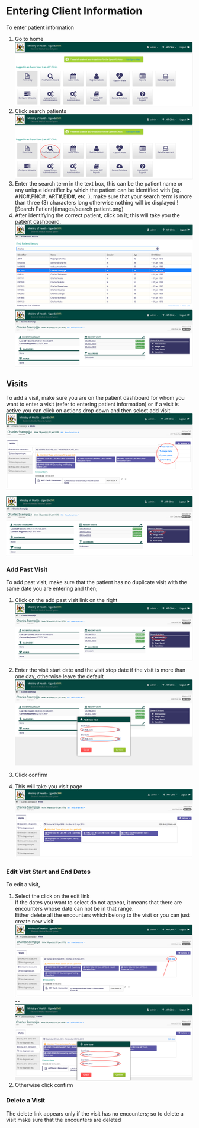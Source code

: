 # Entering Client Information
To enter patient information
1. Go to home
![Home](images/home_screen.png)
2. Click search patients
![Find Patient Screen](images/home_screen_find_patient_marked.png)
3. Enter the search term in the text box, this can be the patient name or any unique identifier by which the patient can be identified with (eg. ANC#,PNC#, ART#,EID#, etc. ), make sure that your search term is more than three (3) characters long otherwise nothing will be displayed
![Search Patient](images/search patient.png)
4. After identifying the correct patient, click on it; this will take you the patient dashboard.
![Found Patient](images/found_patient.png)
![Patient Dashboard](images/patient_dashboard.png)

## Visits
To add a visit, make sure you are on the patient dashboard for whom you want to enter a visit (refer to entering patient information) or if a visit is active you can click on actions drop down and then select add visit
![Add visit when another visit is active](images/new_visit_when_another_visit_is_active.png)

![Add visit when in patient dashboard](images/add_past_visit.png)

### Add Past Visit
To add past visit, make sure that the patient has no duplicate visit with the same date you are entering and then;
1. Click on the add past visit link on the right
![Found Patient](images/add_past_visit.png)

2. Enter the visit start date and the visit stop date if the visit is more than one day, otherwise leave the default
![Found Patient](images/enter_start_and_end_date_for_new_past_visit.png)
3. Click confirm
4. This will take you visit page
![Found Patient](images/screen_after_adding_new_visit.png)

### Edit Vist Start and End Dates
To edit a visit,
1. Select the
click on the edit link  
If the dates you want to select do not appear, it means that there are encounters whose date can not be in that range.  
Either delete all the encounters which belong to the visit or you can just create new visit
![Edit visit](images/edit_visit.png)
--
![Edit visit with new dates](images/edit_visit_new_dates.png)
2. Otherwise click confirm

### Delete a Visit
The delete link appears only if the visit has no encounters; so to delete a visit make sure that the encounters are deleted
